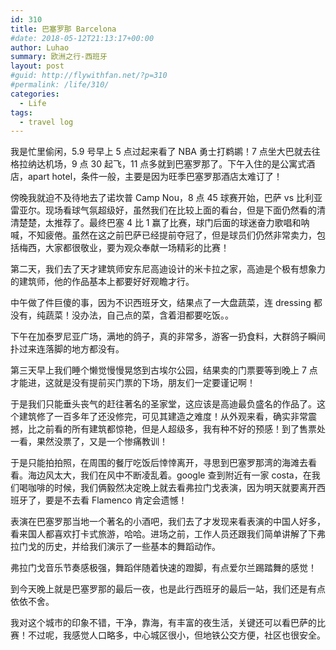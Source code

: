 ```yaml
---
id: 310
title: 巴塞罗那 Barcelona
#date: 2018-05-12T21:13:17+00:00
author: Luhao
summary: 欧洲之行-西班牙
layout: post
#guid: http://flywithfan.net/?p=310
#permalink: /life/310/
categories:
  - Life
tags:
  - travel log
---
```


我是忙里偷闲，5.9 号早上 5 点过起来看了 NBA 勇士打鹈鹕！7 点坐大巴就去往格拉纳达机场，9 点 30 起飞，11 点多就到巴塞罗那了。下午入住的是公寓式酒店，apart hotel，条件一般，主要是因为旺季巴塞罗那酒店太难订了！

傍晚我就迫不及待地去了诺坎普 Camp Nou，8 点 45 球赛开始，巴萨 vs 比利亚雷亚尔。现场看球气氛超级好，虽然我们在比较上面的看台，但是下面仍然看的清清楚楚，太推荐了。最终巴塞 4 比 1 赢了比赛，球门后面的球迷奋力歌唱和呐喊，不知疲倦。虽然在这之前巴萨已经提前夺冠了，但是球员们仍然非常卖力，包括梅西，大家都很敬业，要为观众奉献一场精彩的比赛！

第二天，我们去了天才建筑师安东尼高迪设计的米卡拉之家，高迪是个极有想象力的建筑师，他的作品基本上都要好好观瞻才行。

中午做了件巨傻的事，因为不识西班牙文，结果点了一大盘蔬菜，连 dressing 都没有，纯蔬菜！没办法，自己点的菜，含着泪都要吃饭。。

下午在加泰罗尼亚广场，满地的鸽子，真的非常多，游客一扔食料，大群鸽子瞬间扑过来连落脚的地方都没有。

第三天早上我们睡个懒觉慢慢晃悠到古埃尔公园，结果卖的门票要等到晚上 7 点才能进，这就是没有提前买门票的下场，朋友们一定要谨记啊！

于是我们只能垂头丧气的赶往著名的圣家堂，这应该是高迪最负盛名的作品了。这个建筑修了一百多年了还没修完，可见其建造之难度！从外观来看，确实非常震撼，比之前看的所有建筑都惊艳，但是人超级多，我有种不好的预感！到了售票处一看，果然没票了，又是一个惨痛教训！

于是只能拍拍照，在周围的餐厅吃饭后悻悻离开，寻思到巴塞罗那湾的海滩去看看。海边风太大，我们在风中不断凌乱着。google 查到附近有一家 costa，在我们喝咖啡的时候，我们俩毅然决定晚上就去看弗拉门戈表演，因为明天就要离开西班牙了，要是不去看 Flamenco 肯定会遗憾！

表演在巴塞罗那当地一个著名的小酒吧，我们去了才发现来看表演的中国人好多，看来国人都喜欢打卡式旅游，哈哈。进场之前，工作人员还跟我们简单讲解了下弗拉门戈的历史，并给我们演示了一些基本的舞蹈动作。

弗拉门戈音乐节奏感极强，舞蹈伴随着快速的蹬脚，有点爱尔兰踢踏舞的感觉！

到今天晚上就是巴塞罗那的最后一夜，也是此行西班牙的最后一站，我们还是有点依依不舍。

我对这个城市的印象不错，干净，靠海，有丰富的夜生活，关键还可以看巴萨的比赛！不过呢，我感觉人口略多，中心城区很小，但地铁公交方便，社区也很安全。
